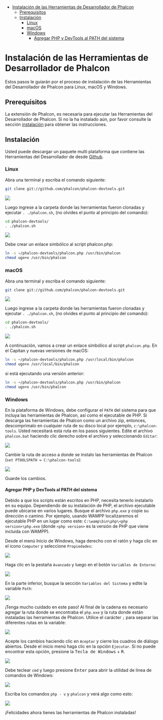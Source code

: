 <div class='article-menu'>
  <ul>
    <li>
      <a href="#overview">Instalación de las Herramientas de Desarrollador de Phalcon</a> 
      <ul>
        <li>
          <a href="#prerequisites">Prerequisitos</a>
        </li>
        <li>
          <a href="#installation">Instalación</a> 
          <ul>
            <li>
              <a href="#installation-linux">Linux</a>
            </li>
            <li>
              <a href="#installation-mac">macOS</a>
            </li>
            <li>
              <a href="#installation-windows">Windows</a> 
              <ul>
                <li>
                  <a href="#installation-windows-system-path">Agregar PHP y DevTools al PATH del sistema</a>
                </li>
              </ul>
            </li>
          </ul>
        </li>
      </ul>
    </li>
  </ul>
</div>

<a name='overview'></a>

# Instalación de las Herramientas de Desarrollador de Phalcon

Estos pasos le guiarán por el proceso de instalación de las Herramientas del Desarrollador de Phalcon para Linux, macOS y Windows.

<a name='prerequisites'></a>

## Prerequisitos

La extensión de Phalcon, es necesaria para ejecutar las Herramientas del Desarrollador de Phalcon. Si no la ha instalado aún, por favor consulte la sección [instalación](/[[language]]/[[version]]//installation) para obtener las instrucciones.

<a name='installation'></a>

## Instalación

Usted puede descargar un paquete multi plataforma que contiene las Herramientas del Desarrollador de desde [Github](https://github.com/phalcon/phalcon-devtools).

<a name='installation-linux'></a>

### Linux

Abra una terminal y escriba el comando siguiente:

```bash
git clone git://github.com/phalcon/phalcon-devtools.git
```

![](/images/content/devtools-linux-1.png)

Luego ingrese a la carpeta donde las herramientas fueron clonadas y ejecutar `. ./phalcon.sh`, (no olvides el punto al principio del comando):

```bash
cd phalcon-devtools/
. ./phalcon.sh
```

![](/images/content/devtools-linux-2.png)

Debe crear un enlace simbólico al script phalcon.php:

```bash
ln -s ~/phalcon-devtools/phalcon.php /usr/bin/phalcon
chmod ugo+x /usr/bin/phalcon
```

<a name='installation-mac'></a>

### macOS

Abra una terminal y escriba el comando siguiente:

```bash
git clone git://github.com/phalcon/phalcon-devtools.git
```

![](/images/content/devtools-mac-1.png)

Luego ingrese a la carpeta donde las herramientas fueron clonadas y ejecutar `. ./phalcon.sh`, (no olvides el punto al principio del comando):

```bash
cd phalcon-devtools/
. ./phalcon.sh
```

![](/images/content/devtools-mac-2.png)

A continuación, vamos a crear un enlace simbólico al script `phalcon.php`. En el Capitan y nuevas versiones de macOS:

```bash
ln -s ~/phalcon-devtools/phalcon.php /usr/local/bin/phalcon
chmod ugo+x /usr/local/bin/phalcon
```

si está ejecutando una versión anterior:

```bash
ln -s ~/phalcon-devtools/phalcon.php /usr/bin/phalcon
chmod ugo+x /usr/bin/phalcon
```

<a name='installation-windows'></a>

### Windows

En la plataforma de Windows, debe configurar el `PATH` del sistema para que incluya las herramientas de Phalcon, así como el ejecutable de PHP. Si descarga las herramientas de Phalcon como un archivo zip, entonces, descomprimalo en cualquier ruta de su disco local por ejemplo, `c:\phalcon-tools`. Usted necesitará esta ruta en los pasos siguientes. Edite el archivo `phalcon.bat` haciendo clic derecho sobre el archivo y seleccionando `Editar`:

![](/images/content/devtools-windows-1.png)

Cambie la ruta de acceso a donde se instalo las herramientas de Phalcon (`set PTOOLSPATH = C:\phalcon-tools`):

![](/images/content/devtools-windows-2.png)

Guarde los cambios.

<a name='installation-windows-system-path'></a>

#### Agregar PHP y DevTools al PATH del sistema

Debido a que los scripts están escritos en PHP, necesita tenerlo instalarlo en su equipo. Dependiendo de su instalación de PHP, el archivo ejecutable puede ubicarse en varios lugares. Busque el archivo `php.exe` y copie su dirección o camino. Por ejemplo, usando WAMPP localizaremos el ejecutable PHP en un lugar como este: `C:\wamp\bin\php\<php version>\php.exe` (donde `<php version>` es la versión de PHP que viene incluida con WAMPP).

Desde el menú Inicio de Windows, haga derecho con el ratón y haga clic en el icono `Computer` y seleccione `Propiedades`:

![](/images/content/devtools-windows-3.png)

Haga clic en la pestaña `Avanzado` y luego en el botón `Variables de Entorno`:

![](/images/content/devtools-windows-4.png)

En la parte inferior, busque la sección `Variables del Sistema` y edite la variable `Path`:

![](/images/content/devtools-windows-5.png)

¡Tenga mucho cuidado en este paso! Al final de la cadena es necesario agregar la ruta donde se encontraba el `php.exe` y la ruta donde están instaladas las herramientas de Phalcon. Utilice el carácter `;` para separar las diferentes rutas en la variable:

![](/images/content/devtools-windows-6.png)

Acepte los cambios haciendo clic en `Aceptar` y cierre los cuadros de diálogo abiertos. Desde el inicio menú haga clic en la opción `Ejecutar`. Si no puede encontrar esta opción, presione la <kbd>Tecla de Windows</kbd> + <kbd>R</kbd>.

![](/images/content/devtools-windows-7.png)

Debe teclear `cmd` y luego presione <kbd>Enter</kbd> para abrir la utilidad de línea de comandos de Windows:

![](/images/content/devtools-windows-8.png)

Escriba los comandos `php - v` y `phalcon` y verá algo como esto:

![](/images/content/devtools-windows-9.png)

¡Felicidades ahora tienes las herramientas de Phalcon instaladas!